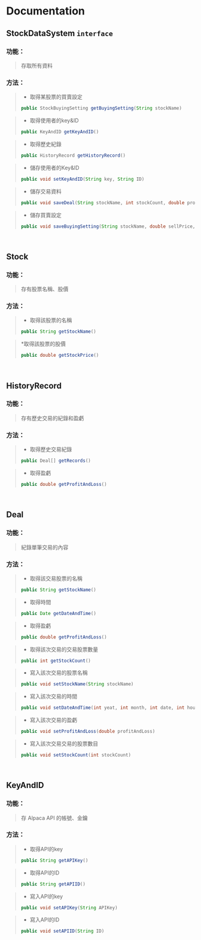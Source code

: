 # Documentation

## StockDataSystem `interface`
### 功能：
> 存取所有資料

### 方法：
> * 取得某股票的買賣設定
> ```java
> public StockBuyingSetting getBuyingSetting(String stockName)
> ```

> * 取得使用者的key&ID
> ```java
> public KeyAndID getKeyAndID()
> ```

> * 取得歷史紀錄
> ```java
> public HistoryRecord getHistoryRecord()
> ```

> * 儲存使用者的Key&ID
> ```java
> public void setKeyAndID(String key, String ID)
> ```

> * 儲存交易資料
> ```java
> public void saveDeal(String stockName, int stockCount, double profitAndLoss, Date dateAndTime)
> ```

> * 儲存買賣設定
> ```java
> public void saveBuyingSetting(String stockName, double sellPrice, double buyPrice, double step)
> ```

<br>

## Stock
### 功能：
> 存有股票名稱、股價

### 方法：
> * 取得該股票的名稱
> ```java
> public String getStockName()
> ```

> *取得該股票的股價
> ```java
> public double getStockPrice()
> ```

<br>

## HistoryRecord
### 功能：
> 存有歷史交易的紀錄和盈虧

### 方法：
> * 取得歷史交易紀錄
> ```java
> public Deal[] getRecords()
> ```

> * 取得盈虧
> ```java
> public double getProfitAndLoss()
> ```  

<br>

## Deal
### 功能：
> 紀錄單筆交易的內容

### 方法：
> * 取得該交易股票的名稱
> ```java
> public String getStockName()
> ```

> * 取得時間
> ```java
> public Date getDateAndTime()
> ```

> * 取得盈虧
> ```java
> public double getProfitAndLoss()
> ```

> * 取得該次交易的交易股票數量
> ```java
> public int getStockCount()
> ```

> * 寫入該次交易的股票名稱
> ```java
> public void setStockName(String stockName)
> ```

> * 寫入該次交易的時間
> ```java
> public void setDateAndTime(int yeat, int month, int date, int hour, int minute, int second)
> ```

> * 寫入該次交易的盈虧
> ```java
> public void setProfitAndLoss(double profitAndLoss)
> ```

> * 寫入該次交易交易的股票數目
> ```java
> public void setStockCount(int stockCount)
> ``` 


<br>

## KeyAndID
### 功能：
> 存 Alpaca API 的帳號、金鑰

### 方法：
> * 取得API的key
> ```java
> public String getAPIKey()
> ```

> * 取得API的ID
> ```java
> public String getAPIID()

> * 寫入API的key
> ```java
> public void setAPIKey(String APIKey)
> ```

> * 寫入API的ID
> ```java
> public void setAPIID(String ID)
> ```  
